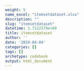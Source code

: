```yaml
---
weight: 5
name_excel: "itemsetdataset.xlsx"
description: ""
slug: "itemsetdataset"
datetime: 1.7122379e+09
title: itemsetdataset
author: ''
date: '2024-04-04'
categories: []
tags: []
archetype: codebook
output: html_document
---
```


<div class="tabcontent"></div>
